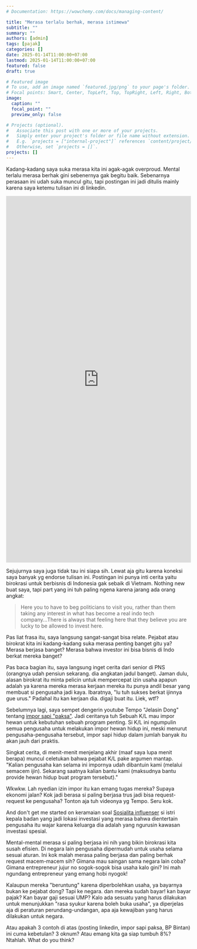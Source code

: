 ```yaml
---
# Documentation: https://wowchemy.com/docs/managing-content/

title: "Merasa terlalu berhak, merasa istimewa"
subtitle: ""
summary: ""
authors: [admin] 
tags: [pajak]
categories: []
date: 2025-01-14T11:00:00+07:00
lastmod: 2025-01-14T11:00:00+07:00
featured: false
draft: true

# Featured image
# To use, add an image named `featured.jpg/png` to your page's folder.
# Focal points: Smart, Center, TopLeft, Top, TopRight, Left, Right, BottomLeft, Bottom, BottomRight.
image:
  caption: ""
  focal_point: ""
  preview_only: false

# Projects (optional).
#   Associate this post with one or more of your projects.
#   Simply enter your project's folder or file name without extension.
#   E.g. `projects = ["internal-project"]` references `content/project/deep-learning/index.md`.
#   Otherwise, set `projects = []`.
projects: []
---
```


Kadang-kadang saya suka merasa kita ini agak-agak overproud. Mental terlalu merasa berhak gini sebenernya gak begitu baik. Sebenarnya perasaan ini udah suka muncul gitu, tapi postingan ini jadi ditulis mainly karena saya ketemu tulisan ini di linkedin.

<iframe src="https://www.linkedin.com/embed/feed/update/urn:li:share:7283326806575722499" height="1000" width="504" frameborder="0" allowfullscreen="" title="Embedded post"></iframe>

Sejujurnya saya juga tidak tau ini siapa sih. Lewat aja gitu karena koneksi saya banyak yg endorse tulisan ini. Postingan ini punya inti cerita yaitu birokrasi untuk berbisnis di Indonesia gak sebaik di Vietnam. Nothing new buat saya, tapi part yang ini tuh paling ngena karena jarang ada orang angkat:

> Here you to have to beg politicians to visit you, rather than them taking any interest in what has become a real indo tech company...There is always that feeling here that they believe you are lucky to be allowed to invest here.

Pas liat frasa itu, saya langsung sangat-sangat bisa relate. Pejabat atau birokrat kita ini kadang-kadang suka merasa penting banget gitu ya? Merasa berjasa banget? Merasa bahwa investor ini bisa bisnis di Indo berkat mereka banget?

Pas baca bagian itu, saya langsung inget cerita dari senior di PNS (orangnya udah pensiun sekarang. dia angkatan jadul banget). Jaman dulu, alasan birokrat itu minta pelicin untuk mempercepat izin usaha apapun adalah ya karena mereka merasa kerjaan mereka itu punya andil besar yang membuat si pengusaha jadi kaya. Ibaratnya, "lu tuh sukses berkat ijinnya gue urus." Padahal itu kan kerjaan dia. digaji buat itu. Liek, wtf?

Sebelumnya lagi, saya sempet dengerin youtube Tempo "Jelasin Dong" tentang [impor sapi "paksa"](https://www.youtube.com/watch?v=-G2EjOriAjY). Jadi ceritanya tuh Sebuah K/L mau impor hewan untuk kebutuhan sebuah program penting. Si K/L ini ngumpulin semua pengusaha untuk melakukan impor hewan hidup ini, meski menurut pengusaha-pengusaha tersebut, impor sapi hidup dalam jumlah banyak itu akan jauh dari praktis.

Singkat cerita, di menit-menit menjelang akhir (maaf saya lupa menit berapa) muncul celetukan bahwa pejabat K/L pake argumen mantap. "Kalian pengusaha kan selama ini impornya udah dibantuin kami (melalui semacem ijin). Sekarang saatnya kalian bantu kami (maksudnya bantu provide hewan hidup buat program tersebut)."

Wkwkw. Lah nyedian izin impor itu kan emang tugas mereka? Supaya ekonomi jalan? Kok jadi berasa si paling berjasa trus jadi bisa request-request ke pengusaha? Tonton aja tuh videonya yg Tempo. Seru kok.

And don't get me started on keramaian soal [Sosialita influenser](https://www.tempo.co/arsip/profil-farid-irfan-siddik-suami-jelita-jeje-kepala-bp-bintan-dan-anak-staf-ahli-jaksa-agung-15708) si istri kepala badan yang jadi lokasi investasi yang merasa bahwa dientertain pengusaha itu wajar karena keluarga dia adalah yang ngurusin kawasan investasi spesial.

Mental-mental merasa si paling berjasa ini nih yang bikin birokrasi kita susah efisien. Di negara lain pengusaha dipermudah untuk usaha selama sesuai aturan. Ini kok malah merasa paling berjasa dan paling berhak request macem-macem sih? Gimana mau saingan sama negara lain coba? Gimana entrepreneur jujur no sogok-sogok bisa usaha kalo gini? Ini mah ngundang entrepreneur yang emang hobi nyogok!

Kalaupun mereka "beruntung" karena diperbolehkan usaha, ya bayarnya bukan ke pejabat dong? Tapi ke negara. dan mereka sudah bayar! kan bayar pajak? Kan bayar gaji sesuai UMP? Kalo ada sesuatu yang harus dilakukan untuk menunjukkan "rasa syukur karena boleh buka usaha", ya diperjelas aja di peraturan perundang-undangan, apa aja kewajiban yang harus dilakukan untuk negara.

Atau apakah 3 contoh di atas (posting linkedin, impor sapi paksa, BP Bintan) ini cuma kebetulan? 3 oknum? Atau emang kita ga siap tumbuh 8%? Ntahlah. What do you think?